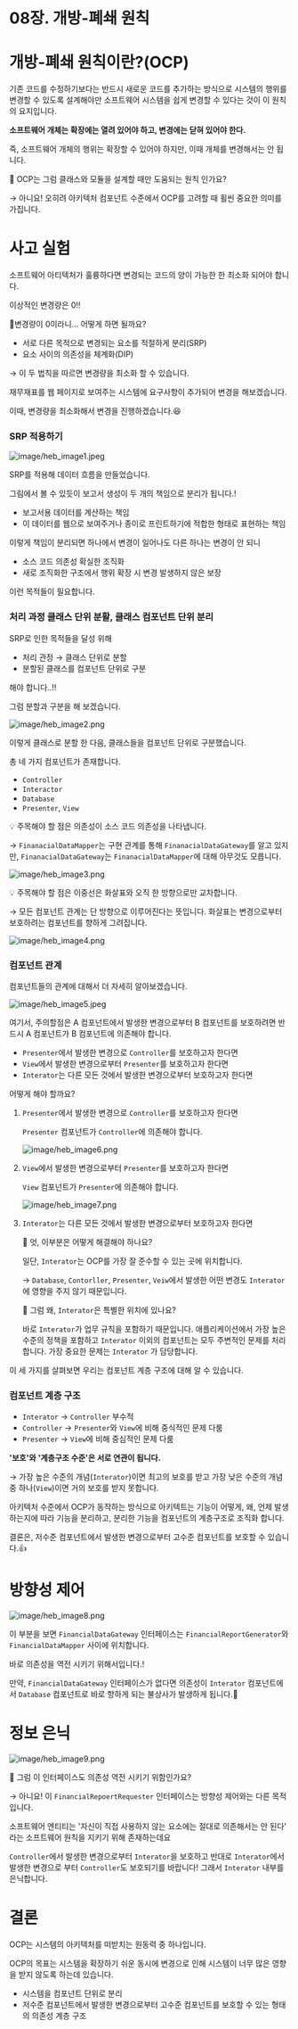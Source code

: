 # 08장. 개방-폐쇄 원칙

# 개방-폐쇄 원칙이란?(OCP)

기존 코드를 수정하기보다는 반드시 새로운 코드를 추가하는 방식으로 시스템의 행위를 변경할 수 있도록 설계해야만 소프트웨어 시스템을 쉽게 변경할 수 있다는 것이 이 원칙의 요지입니다.

**소프트웨어 개체는 확장에는 열려 있어야 하고, 변경에는 닫혀 있어야 한다.**

즉, 소프트웨어 개체의 행위는 확장할 수 있어야 하지만, 이때 개체를 변경해서는 안 됩니다.

🤔 OCP는 그럼 클래스와 모듈을 설계할 때만 도움되는 원칙 인가요?

→ 아니요! 오히려 아키텍처 컴포넌트 수준에서 OCP를 고려할 때 휠씬 중요한 의미를 가집니다.

# 사고 실험

소프트웨어 아티텍처가 훌륭하다면 변경되는 코드의 양이 가능한 한 최소화 되어야 합니다.

이상적인 변경량은 0!!

🤯변경량이 0이라니... 어떻게 하면 될까요?

- 서로 다른 목적으로 변경되는 요소를 적절하게 분리(SRP)
- 요소 사이의 의존성을 체계화(DIP)

→ 이 두 법칙을 따르면 변경량을 최소화 할 수 있습니다.

재무재표를 웹 페이지로 보여주는 시스템에 요구사항이 추가되어 변경을 해보겠습니다.

이때, 변경량을 최소화해서 변경을 진행하겠습니다.😆

### SRP 적용하기

![image/heb_image1.jpeg](image/heb_image1.jpeg)

SRP를 적용해 데이터 흐름을 만들었습니다.

그림에서 볼 수 있듯이 보고서 생성이 두 개의 책임으로 분리가 됩니다.! 

- 보고서용 데이터를 계산하는 책임
- 이 데이터를 웹으로 보여주거나 종이로 프린트하기에 적합한 형태로 표현하는 책임

이렇게 책임이 분리되면 하나에서 변경이 일어나도 다른 하나는 변경이 안 되니 

- 소스 코드 의존성 확실한 조직화
- 새로 조직화한 구조에서 행위 확장 시 변경 발생하지 않은 보장

이런 목적들이 필요합니다.

### 처리 과정 클래스 단위 분활, 클래스 컴포넌트 단위 분리

SRP로 인한 목적들을 달성 위해

- 처리 관정 → 클래스 단위로 분할
- 분할된 클래스를 컴포넌트 단위로 구분

해야 합니다..!!

그럼 분할과 구분을 해 보겠습니다.

![image/heb_image2.png](image/heb_image2.png)

이렇게 클래스로 분할 한 다음, 클래스들을 컴포넌트 단위로 구분했습니다.

총 네 가지 컴포넌트가 존재합니다.

- `Controller`
- `Interactor`
- `Database`
- `Presenter`, `View`

💡  주목해야 할 점은 의존성이 소스 코드 의존성을 나타냅니다.

→ `FinanacialDataMapper`는 구현 관계를 통해 `FinanacialDataGateway`를 알고 있지만, `FinanacialDataGateway`는 `FinanacialDataMapper`에 대해 아무것도 모릅니다.

![image/heb_image3.png](image/heb_image3.png)

💡  주목해야 할 점은 이중선은 화살표와 오직 한 방향으로만 교차합니다.

→ 모든 컴포넌트 관계는 단 방향으로 이루어진다는 뜻입니다. 화살표는 변경으로부터 보호하려는 컴포넌트를 향하게 그려집니다.

![image/heb_image4.png](image/heb_image4.png)

### 컴포넌트 관계

컴포넌트들의 관계에 대해서 더 자세히 알아보겠습니다.

![image/heb_image5.jpeg](image/heb_image5.jpeg)

여기서, 주의할점은 A 컴포넌트에서 발생한 변경으로부터 B 컴포넌트를 보호하려면 반드시 A 컴포넌트가 B 컴포넌트에 의존해야 합니다.

- `Presenter`에서 발생한 변경으로 `Controller`를 보호하고자 한다면
- `View`에서 발생한 변경으로부터 `Presenter`를 보호하고자 한다면
- `Interator`는 다른 모든 것에서 발생한 변경으로부터 보호하고자 한다면

어떻게 해야 할까요?

1. `Presenter`에서 발생한 변경으로 `Controller`를 보호하고자 한다면

    `Presenter` 컴포넌트가 `Controller`에 의존해야 합니다.

    ![image/heb_image6.png](image/heb_image6.png)

2. `View`에서 발생한 변경으로부터 `Presenter`를 보호하고자 한다면

    `View` 컴포넌트가 `Presenter`에 의존해야 합니다.

    ![image/heb_image7.png](image/heb_image7.png)

3. `Interator`는 다른 모든 것에서 발생한 변경으로부터 보호하고자 한다면

    🤔 엇, 이부분은 어떻게 해결해야 하나요?

    일단, `Interator`는 OCP를 가장 잘 준수할 수 있는 곳에 위치합니다.

    → `Database`, `Contorller`, `Presenter`, `Veiw`에서 발생한 어떤 변경도 `Interator`에 영향을 주지 않기 때문입니다.

    🤔  그럼 왜, `Interator`은 특별한 위치에 있나요?

    바로 `Interator`가 업무 규칙을 포함하기 때문입니다. 애플리케이션에서 가장 높은 수준의 정책을 포함하고 `Interator` 이외의 컴포넌트는 모두 주변적인 문제를 처리합니다. 가장 중요한 문제는 `Interator`  가 담당합니다.

이 세 가지를 살펴보면 우리는 컴포넌트 계층 구조에 대해 알 수 있습니다.

### 컴포넌트 계층 구조

- `Interator` → `Controller` 부수적
- `Controller` → `Presenter`와 `View`에 비해 중식적인 문제 다룸
- `Presenter` → `View`에 비해 중심적인 문제 다룸

**'보호'와 '계층구조 수준'은 서로 연관이 됩니다.**

→ 가장 높은 수준의 개념(`Interator`)이면 최고의 보호를 받고 가장 낮은 수준의 개념 중 하나(`View`)이면 거의 보호를 받지 못합니다.

아키텍처 수준에서 OCP가 동작하는 방식으로 아키텍트는 기능이 어떻게, 왜, 언제 발생하는지에 따라 기능을 분리하고, 분리한 기능을 컴포넌트의 계층구조로 조직화 합니다.

결론은, 저수준 컴포넌트에서 발생한 변경으로부터 고수준 컴포넌트를 보호할 수 있습니다.👍

# 방향성 제어

![image/heb_image8.png](image/heb_image8.png)

이 부분을 보면  `FinancialDataGateway` 인터페이스는 `FinancialReportGenerator`와 `FinancialDataMapper` 사이에 위치합니다.

바로 의존성을 역전 시키기 위해서입니다.! 

만약, `FinancialDataGateway` 인터페이스가 없다면 의존성이 `Interator` 컴포넌트에서 `Database` 컴포넌트로 바로 향하게 되는 불상사가 발생하게 됩니다.🤯

# 정보 은닉

![image/heb_image9.png](image/heb_image9.png)

🤔 그럼 이 인터페이스도 의존성 역전 시키기 위함인가요?

→ 아니요! 이 `FinancialRepoertRequester` 인터페이스는 방향성 제어와는 다른 목적입니다.

소프트웨어 엔티티는 '자신이 직접 사용하지 않는 요소에는 절대로 의존해서는 안 된다' 라는 소프트웨어 원칙을 지키기 위해 존재하는데요

`Controller`에서 발생한 변경으로부터 `Interator`을 보호하고 반대로 `Interator`에서 발생한 변경으로 부터 `Controller`도 보호되기를 바랍니다! 그래서 `Interator` 내부를 은닉합니다.

# 결론

OCP는 시스템의 아키텍처를 떠받치는 원동력 중 하나입니다.

OCP의 목표는 시스템을 확장하기 쉬운 동시에 변경으로 인해 시스템이 너무 많은 영향을 받지 않도록 하는데 있습니다.

- 시스템을 컴포넌트 단위로 분리
- 저수준 컴포넌트에서 발생한 변경으로부터 고수준 컴포넌트를 보호할 수 있는 형태의 의존성 계층 구조
